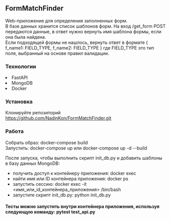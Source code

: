 ## FormMatchFinder
Web-приложение для определения заполненных форм. <br>
В базе данных хранится список шаблонов форм. На вход /get_form POST передаются данные, в ответ нужно вернуть имя шаблона формы, если она была найдена. <br>
Если подходящей формы не нашлось, вернуть ответ в формате
{
    f_name1: FIELD_TYPE,
    f_name2: FIELD_TYPE
}
где FIELD_TYPE это тип поля, выбранный на основе правил валидации.

### Технологии
<li> FastAPI
<li> MongoDB
<li> Docker

### Установка
Клонируйте репозиторий https://github.com/NadinKon/FormMatchFinder.git <br>

### Работа
Собрать образ: docker-compose build <br>
Запустить: docker-compose up или docker-compose up -d --build <br>

После запуска, чтобы выполнить скрипт init_db.py и добавить шаблоны в базу данных MongoDB: <br>
- получить доступ к контейнеру приложения: docker exec <br>
- найти имя или ID контейнера приложения: docker ps <br>
- запустить сессию: docker exec -it <имя_или_id_контейнера_приложения> /bin/bash <br>
- запустите скрипт init_db.py: python init_db.py <br>

#### Тесты можно запустить внутри контейнера приложения, используя следующую команду: pytest test_api.py

